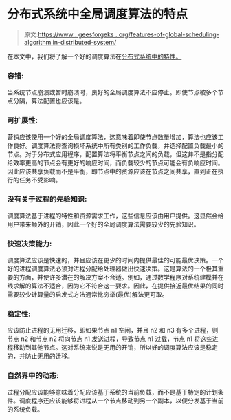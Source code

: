 # 分布式系统中全局调度算法的特点

> 原文:[https://www . geesforgeks . org/features-of-global-scheduling-algorithm in-distributed-system/](https://www.geeksforgeeks.org/features-of-global-scheduling-algorithm-in-distributed-system/)

在本文中，我们将了解一个好的调度算法在[分布式系统中的特性。](https://www.geeksforgeeks.org/features-of-distributed-operating-system/)

### **容错:**

当系统节点崩溃或暂时崩溃时，良好的全局调度算法不应停止。即使节点被多个节点分隔，算法配置也应该是。

### **可扩展性:**

营销应该使用一个好的全局调度算法，这意味着即使节点数量增加，算法也应该工作良好。调度算法将查询损坏系统中所有类别的工作负载，并选择配置负载最小的节点。对于分布式应用程序，配置算法将平衡节点之间的负载，但这并不是指分配给效率更高的节点会有更好的响应时间，而负载较少的节点可能会有负响应时间。因此应该共享负载而不是平衡，即节点中的资源应该在节点之间共享，直到正在执行的任务不受影响。

### **没有关于过程的先验知识:**

调度算法基于进程的特性和资源需求工作，这些信息应该由用户提供。这显然会给用户带来额外的开销，因此一个好的全局调度算法需要较少的先验知识。

### **快速决策能力:**

调度算法应该是快速的，并且应该在更少的时间内提供最佳的可能最优决策。一个好的进程调度算法必须对进程分配给处理器做出快速决策。这是算法的一个极其重要的方面，并使许多潜在的解决方案不合适。例如，通过数学程序对系统建模并在线求解的算法不适合，因为它不符合这一要求。因此，在提供接近最优结果的同时需要较少计算量的启发式方法通常比穷举(最优)解法更可取。

### **稳定性:**

应该防止进程的无用迁移，即如果节点 n1 空闲，并且 n2 和 n3 有多个进程，则节点 n2 和节点 n2 将向节点 n1 发送进程，导致节点 n1 过载，节点 n1 将这些进程移动到其他节点。这对系统来说是无用的开销，所以好的调度算法应该是稳定的，并防止无用的迁移。

### **自然界中的动态:**

过程分配应该能够意味着分配应该基于系统的当前负载，而不是基于特定的计划条件。调度程序还应该能够将进程从一个节点移动到另一个副本，以便分发基于当前的系统负载。